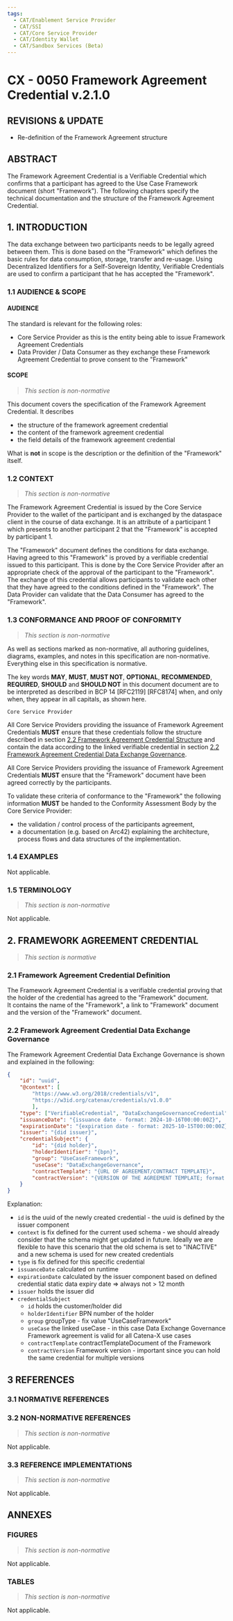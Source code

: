 ```yaml
---
tags:
  - CAT/Enablement Service Provider
  - CAT/SSI
  - CAT/Core Service Provider
  - CAT/Identity Wallet
  - CAT/Sandbox Services (Beta)
---
```


# CX - 0050 Framework Agreement Credential v.2.1.0

## REVISIONS & UPDATE

- Re-definition of the Framework Agreement structure

## ABSTRACT

The Framework Agreement Credential is a Verifiable Credential which confirms that a participant has agreed to the Use Case Framework document (short "Framework"). The following chapters specify the technical documentation and the structure of the Framework Agreement Credential.

## 1. INTRODUCTION

The data exchange between two participants needs to be legally agreed between them. This is done based on the "Framework" which defines the basic rules for data consumption, storage, transfer and re-usage. Using Decentralized Identifiers for a Self-Sovereign Identity, Verifiable Credentials are used to confirm a participant that he has accepted the "Framework".

### 1.1 AUDIENCE & SCOPE

#### AUDIENCE

The standard is relevant for the following roles:

- Core Service Provider as this is the entity being able to issue Framework Agreement Credentials
- Data Provider / Data Consumer as they exchange these Framework Agreement Credential to prove consent to the "Framework"

#### SCOPE

> *This section is non-normative*

This document covers the specification of the Framework Agreement Credential. It describes

- the structure of the framework agreement credential
- the content of the framework agreement credential
- the field details of the framework agreement credential

What is **not** in scope is the description or the definition of the "Framework" itself.

### 1.2 CONTEXT

> *This section is non-normative*

The Framework Agreement Credential is issued by the Core Service Provider to the wallet of the participant and is exchanged by the dataspace client in the course of data exchange. It is an attribute of a participant 1 which presents to another participant 2 that the "Framework" is accepted by participant 1.

The "Framework" document defines the conditions for data exchange. Having agreed to this "Framework" is proved by a verifiable credential issued to this participant. This is done by the Core Service Provider after an appropriate check of the approval of the participant to the "Framework". The exchange of this credential allows participants to validate each other that they have agreed to the conditions defined in the "Framework". The Data Provider can validate that the Data Consumer has agreed to the "Framework".

### 1.3 CONFORMANCE AND PROOF OF CONFORMITY

> *This section is non-normative*

As well as sections marked as non-normative, all authoring guidelines, diagrams, examples, and notes in this specification are non-normative. Everything else in this specification is normative.

The key words **MAY**, **MUST**, **MUST NOT**, **OPTIONAL**, **RECOMMENDED**, **REQUIRED**, **SHOULD** and **SHOULD NOT** in this document document are to be interpreted as described in BCP 14 [RFC2119] [RFC8174] when, and only when, they appear in all capitals, as shown here.

`Core Service Provider`

All Core Service Providers providing the issuance of Framework Agreement Credentials **MUST** ensure that these credentials follow the structure described in section [2.2 Framework Agreement Credential Structure](#22-framework-agreement-credential-data-exchange-governance) and contain the data according to the linked verifiable credential in section [2.2 Framework Agreement Credential Data Exchange Governance](#22-framework-agreement-credential-data-exchange-governance).

All Core Service Providers providing the issuance of Framework Agreement Credentials **MUST** ensure that the "Framework" document have been agreed correctly by the participants.

To validate these criteria of conformance to the "Framework" the following information **MUST** be handed to the Conformity Assessment Body by the Core Service Provider:

- the validation / control process of the participants agreement,
- a documentation (e.g. based on Arc42) explaining the architecture, process flows and data structures of the implementation.

### 1.4 EXAMPLES

Not applicable.

### 1.5 TERMINOLOGY

> *This section is non-normative*

Not applicable.

## 2. FRAMEWORK AGREEMENT CREDENTIAL

> *This section is normative*

### 2.1 Framework Agreement Credential Definition

The Framework Agreement Credential is a verifiable credential proving that the holder of the credential has agreed to the "Framework" document.  
It contains the name of the "Framework", a link to "Framework" document and the version of the "Framework" document.

### 2.2 Framework Agreement Credential Data Exchange Governance

The Framework Agreement Credential Data Exchange Governance is shown and explained in the following:

```json
{
    "id": "uuid",
    "@context": [
        "https://www.w3.org/2018/credentials/v1",
        "https://w3id.org/catenax/credentials/v1.0.0"
        ],
    "type": ["VerifiableCredential", "DataExchangeGovernanceCredential"],
    "issuanceDate": "{issuance date - format: 2024-10-16T00:00:00Z}",
    "expirationDate": "{expiration date - format: 2025-10-15T00:00:00Z}",
    "issuer": "{did issuer}",
    "credentialSubject": {
        "id": "{did holder}",
        "holderIdentifier": "{bpn}",
        "group": "UseCaseFramework",
        "useCase": "DataExchangeGovernance",
        "contractTemplate": "{URL OF AGREEMENT/CONTRACT TEMPLATE}",
        "contractVersion": "{VERSION OF THE AGREEMENT TEMPLATE; format: x.x}"
    }
}
```

Explanation:

- `id` is the uuid of the newly created credential - the uuid is defined by the issuer component
- `context` is fix defined for the current used schema - we should already consider that the schema might get updated in future. Ideally we are flexible to have this scenario that the old schema is set to "INACTIVE" and a new schema is used for new created credentials
- `type` is fix defined for this specific credential
- `issuanceDate` calculated on runtime
- `expirationDate` calculated by the issuer component based on defined credential static data expiry date => always not > 12 month
- `issuer` holds the issuer did
- `credentialSubject`
  - `id` holds the customer/holder did
  - `holderIdentifier` BPN number of the holder
  - `group` groupType - fix value "UseCaseFramework"
  - `useCase` the linked useCase - in this case Data Exchange Governance Framework agreement is valid for all Catena-X use cases
  - `contractTemplate` contractTemplateDocument of the Framework
  - `contractVersion` Framework version - important since you can hold the same credential for multiple versions

## 3 REFERENCES

### 3.1 NORMATIVE REFERENCES

### 3.2 NON-NORMATIVE REFERENCES

> *This section is non-normative*

Not applicable.

### 3.3 REFERENCE IMPLEMENTATIONS

> *This section is non-normative*

Not applicable.

## ANNEXES

### FIGURES

> *This section is non-normative*

Not applicable.

### TABLES

> *This section is non-normative*

Not applicable.
